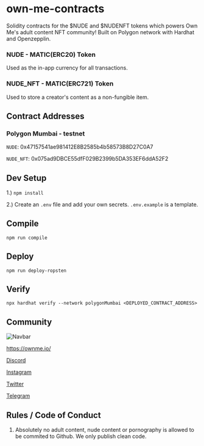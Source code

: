 # own-me-contracts

Solidity contracts for the $NUDE and $NUDENFT tokens which powers Own Me's adult content NFT community!
Built on Polygon network with Hardhat and Openzepplin.

### NUDE - MATIC(ERC20) Token

Used as the in-app currency for all transactions.

### NUDE_NFT - MATIC(ERC721) Token

Used to store a creator's content as a non-fungible item.

## Contract Addresses

### Polygon Mumbai - testnet

`NUDE`: 0x47157541ae981412E8B2585b4b58573B8D27C0A7

`NUDE_NFT`: 0x075ad9DBCE55dfF029B2399b5DA353EF6ddA52F2

## Dev Setup

1.) `npm install`

2.) Create an `.env` file and add your own secrets. `.env.example` is a template.

## Compile

`npm run compile`

## Deploy

`npm run deploy-ropsten`

## Verify

`npx hardhat verify --network polygonMumbai <DEPLOYED_CONTRACT_ADDRESS>`

## Community

![Navbar](https://user-images.githubusercontent.com/27584221/137842947-f80ab90a-cbba-4382-b729-dfb94e0e32f0.png)

https://ownme.io/

[Discord](https://discord.gg/Ww5nckNGpS)

[Instagram](https://www.instagram.com/own_me_nft/)

[Twitter](https://twitter.com/own_me_nft)

[Telegram](https://t.me/own_me_nft)

## Rules / Code of Conduct

1. Absolutely no adult content, nude content or pornography is allowed to be commited to Github. We only publish clean code.
